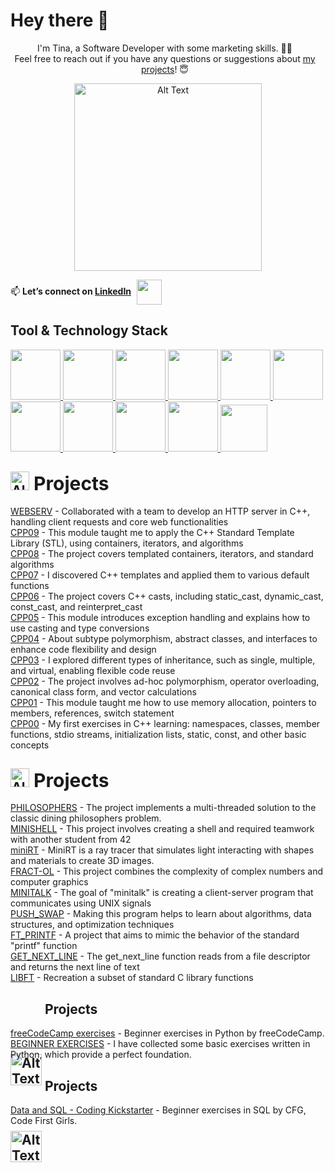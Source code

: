# Hey there 👋

<div align=center>
    <p style="margin-right: 10px; text-align: center;">
I'm Tina, a Software Developer with some marketing skills. 👩‍💻 </br>
Feel free to reach out if you have any questions or suggestions about <a href="https://github.com/ngtina99?tab=repositories">my projects</a>! 😇</p>    
    <img src="https://user-images.githubusercontent.com/74038190/219923809-b86dc415-a0c2-4a38-bc88-ad6cf06395a8.gif" alt="Alt Text" style="width: 300px; height: auto;">
</div>

<p>
  📫 <strong>Let’s connect on <a href="https://www.linkedin.com/in/valentina-nguyen-t/">LinkedIn</a></strong>
  <a href="https://www.linkedin.com/in/valentina-nguyen-t/" style="vertical-align: middle; margin-left: 5px;">
    <img src="https://img.icons8.com/?size=100&id=13930&format=png&color=000000" height="40" style="vertical-align: middle;"/>
  </a>
</p>

## Tool & Technology Stack

<a href="https://github.com">
  <img src="https://img.icons8.com/?size=100&id=118553&format=png&color=000000" height="80"/>
</a>
<a href="https://www.docker.com/">
  <img src="https://img.icons8.com/?size=100&id=cdYUlRaag9G9&format=png&color=000000" height="80"/>
</a>
<a href="https://www.vim.org/">
  <img src="https://img.icons8.com/?size=100&id=7XSgvKh878Kn&format=png&color=000000" height="80"/>
</a>
<a href="https://code.visualstudio.com/">
  <img src="https://img.icons8.com/?size=100&id=9OGIyU8hrxW5&format=png&color=000000" height="80"/>
</a>
<a href="https://www.kernel.org/">
  <img src="https://img.icons8.com/?size=100&id=104289&format=png&color=000000" height="80"/>
</a>
<a href="https://www.gnu.org/software/bash/">
  <img src="https://img.icons8.com/?size=100&id=50ZQHdJTmPqw&format=png&color=000000" height="80"/>
</a>
<a href="https://ads.google.com/">
  <img src="https://img.icons8.com/?size=100&id=ui4CTPMMDCFh&format=png&color=000000" height="80"/>
</a>
<a href="https://www.mysql.com/">
  <img src="https://img.icons8.com/?size=100&id=ksMs0PlzI1vG&format=png&color=000000" height="80"/>
</a>
<a href="https://www.python.org/">
  <img src="https://img.icons8.com/?size=100&id=13441&format=png&color=000000" height="80"/>
</a>
<a href="https://en.cppreference.com/w/c">
  <img src="https://img.icons8.com/?size=100&id=mfkStOwP4EC0&format=png&color=000000" height="80"/>
</a>
<a href="https://isocpp.org/">
  <img src="https://img.icons8.com/?size=100&id=TpULddJc4gTh&format=png&color=000000" height="75"/>
</a>

## <img src="https://upload.wikimedia.org/wikipedia/commons/thumb/1/18/ISO_C%2B%2B_Logo.svg/1200px-ISO_C%2B%2B_Logo.svg.png" alt="Alt Text" style="width: auto; height: 30px; vertical-align: middlet; margin-bottom: -34px;"><span style="font-size: 30px;">  Projects</span>
<p>     <a href="https://github.com/ngtina99/webserv">WEBSERV</a> - Collaborated with a team to develop an HTTP server in C++, handling client requests and core web functionalities<br>
    <a href="https://github.com/ngtina99/cpp09">CPP09</a> - This module taught me to apply the C++ Standard Template Library (STL), using containers, iterators, and algorithms <br>
    <a href="https://github.com/ngtina99/cpp08">CPP08</a> - The project covers templated containers, iterators, and standard algorithms <br>
    <a href="https://github.com/ngtina99/cpp07">CPP07</a> - I discovered C++ templates and applied them to various default functions <br> 
    <a href="https://github.com/ngtina99/cpp06">CPP06</a> - The project covers C++ casts, including static_cast, dynamic_cast, const_cast, and reinterpret_cast<br>
    <a href="https://github.com/ngtina99/cpp05">CPP05</a> - This module introduces exception handling and explains how to use casting and type conversions<br>
    <a href="https://github.com/ngtina99/cpp04">CPP04</a> - About subtype polymorphism, abstract classes, and interfaces to enhance code flexibility and design<br> 
    <a href="https://github.com/ngtina99/cpp03">CPP03</a> - I explored different types of inheritance, such as single, multiple, and virtual, enabling flexible code reuse<br>
    <a href="https://github.com/ngtina99/cpp02">CPP02</a> - The project involves ad-hoc polymorphism, operator overloading, canonical class form, and vector calculations<br>
    <a href="https://github.com/ngtina99/cpp01">CPP01</a> - This module taught me how to use memory allocation, pointers to members,
references, switch statement<br>
   <a href="https://github.com/ngtina99/cpp00">CPP00</a> - My first exercises in C++ learning: namespaces, classes, member functions, stdio streams, initialization lists, static, const, and other basic concepts<br>

## <img src="https://upload.wikimedia.org/wikipedia/commons/thumb/1/18/C_Programming_Language.svg/1853px-C_Programming_Language.svg.png" alt="Alt Text" style="width: auto; height: 30px; vertical-align: middlet; margin-bottom: -34px;"><span style="font-size: 30px;">  Projects</span>
<p> <a href="https://github.com/ngtina99/philosophers">PHILOSOPHERS</a> - The project implements a multi-threaded solution to the classic dining philosophers problem.<br>
    <a href="https://github.com/ngtina99/minishell">MINISHELL</a> - This project involves creating a shell and required teamwork with another student from 42<br>
    <a href="https://github.com/ngtina99/miniRT">miniRT</a> - MiniRT is a ray tracer that simulates light interacting with shapes and materials to create 3D images.<br>
    <a href="https://github.com/ngtina99/fract-ol">FRACT-OL</a> - This project combines the complexity of complex numbers and computer graphics<br>
    <a href="https://github.com/ngtina99/minitalk">MINITALK</a> - The goal of "minitalk" is creating a client-server program that communicates using UNIX signals<br>
    <a href="https://github.com/ngtina99/push_swap">PUSH_SWAP</a> - Making this program helps to learn about algorithms, data structures, and optimization techniques<br>
    <a href="https://github.com/ngtina99/ft_printf">FT_PRINTF</a> - A project that aims to mimic the behavior of the standard "printf" function<br>
    <a href="https://github.com/ngtina99/get_next_line">GET_NEXT_LINE</a> - The get_next_line function reads from a file descriptor and returns the next line of text<br>
<a href="https://github.com/ngtina99/libft">LIBFT</a> - Recreation a subset of standard C library functions</p>

## <img src="https://logos-world.net/wp-content/uploads/2021/10/Python-Emblem.png" alt="Alt Text" style="width: 50px; height: auto; vertical-align: middle; margin-bottom: -190px;"> Projects
<p><a href="https://github.com/ngtina99/python_for_everybody">freeCodeCamp exercises</a> - Beginner exercises in Python by freeCodeCamp.<br>
    <a href="https://github.com/ngtina99/python_beginner_ex">BEGINNER EXERCISES</a> - I have collected some basic exercises written in Python, which provide a perfect foundation.<br>
</p>

## <img src="https://upload.wikimedia.org/wikipedia/labs/8/8e/Mysql_logo.png" alt="Alt Text" style="width: 50px; height: auto; vertical-align: middle; margin-bottom: -190px;"> Projects
<p><a href="https://github.com/ngtina99/data_and_sql">Data and SQL - Coding Kickstarter</a> - Beginner exercises in SQL by CFG, Code First Girls.<br>
</p>

